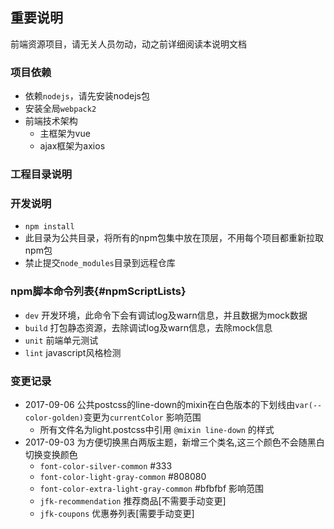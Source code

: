 ## 重要说明
前端资源项目，请无关人员勿动，动之前详细阅读本说明文档


### 项目依赖
  - 依赖`nodejs`，请先安装nodejs包
  - 安装全局`webpack2`
  - 前端技术架构
    - 主框架为vue
    - ajax框架为axios

### 工程目录说明


### 开发说明
  - `npm install`
  - 此目录为公共目录，将所有的npm包集中放在顶层，不用每个项目都重新拉取npm包
  - 禁止提交`node_modules`目录到远程仓库

### npm脚本命令列表{#npmScriptLists}
  - `dev` 开发环境，此命令下会有调试log及warn信息，并且数据为mock数据
  - `build` 打包静态资源，去除调试log及warn信息，去除mock信息
  - `unit` 前端单元测试
  - `lint` javascript风格检测
### 变更记录
- 2017-09-06 公共postcss的line-down的mixin在白色版本的下划线由`var(--color-golden)`变更为`currentColor`
    影响范围
    - 所有文件名为light.postcss中引用 `@mixin line-down` 的样式
- 2017-09-03 为方便切换黑白两版主题，新增三个类名,这三个颜色不会随黑白切换变换颜色
    - `font-color-silver-common` #333
    - `font-color-light-gray-common` #808080
    - `font-color-extra-light-gray-common` #bfbfbf
    影响范围
    - `jfk-recommendation` 推荐商品[不需要手动变更]
    - `jfk-coupons` 优惠券列表[需要手动变更]
    